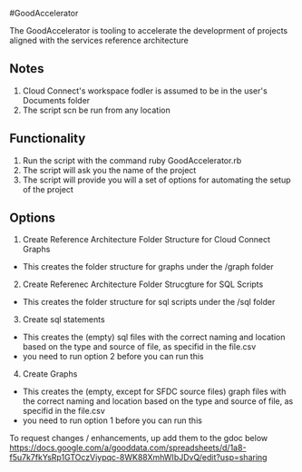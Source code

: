 #GoodAccelerator

The GoodAccelerator is tooling to accelerate the developrment of projects aligned with the services reference architecture

## Notes
1. Cloud Connect's workspace fodler is assumed to be in the user's Documents folder
2. The script scn be run from any location


## Functionality
1. Run the script with the command ruby GoodAccelerator.rb
2. The script will ask you the name of the project
3. The script will provide you will a set of options for automating the setup of the project 


## Options
1. Create Reference Architecture Folder Structure for Cloud Connect Graphs
- This creates the folder structure for graphs under the /graph folder

2. Create Referenec Architecture Folder Strucgture for SQL Scripts
- This creates the folder structure for sql scripts under the /sql folder

3. Create sql statements
- This creates the (empty) sql files with the correct naming and location based on the type and source of file, as specifid in the file.csv
- you need to run option 2 before you can run this

4. Create Graphs
- This creates the (empty, except for SFDC source files) graph files with the correct naming and location based on the type and source of file, as specifid in the file.csv
- you need to run option 1 before you can run this


To request changes / enhancements, up add them to the gdoc below
https://docs.google.com/a/gooddata.com/spreadsheets/d/1a8-f5u7k7fkYsRp1GTOczViypqc-8WK88XmhWIbJDvQ/edit?usp=sharing